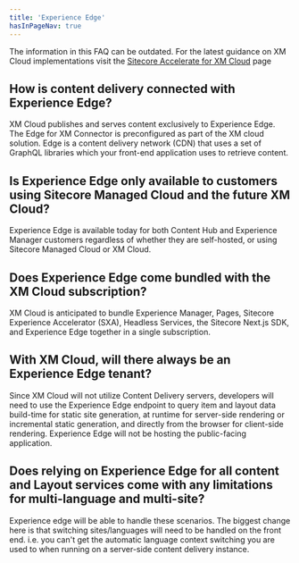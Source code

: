 ```yaml
---
title: 'Experience Edge'
hasInPageNav: true
---
```


<Alert status="info">
  <AlertIcon />
    The information in this FAQ can be outdated. For the latest guidance on XM Cloud implementations visit the <a href="/learn/accelerate/xm-cloud">Sitecore Accelerate for XM Cloud</a> page
</Alert>

## How is content delivery connected with Experience Edge?
XM Cloud publishes and serves content exclusively to Experience Edge. The Edge for XM Connector is preconfigured as part of the XM cloud solution. Edge is a content delivery network (CDN) that uses a set of GraphQL libraries which your front-end application uses to retrieve content.

## Is Experience Edge only available to customers using Sitecore Managed Cloud and the future XM Cloud?
Experience Edge is available today for both Content Hub and Experience Manager customers regardless of whether they are self-hosted, or using Sitecore Managed Cloud or XM Cloud.

## Does Experience Edge come bundled with the XM Cloud subscription?
XM Cloud is anticipated to bundle Experience Manager, Pages, Sitecore Experience Accelerator (SXA), Headless Services, the Sitecore Next.js SDK, and Experience Edge together in a single subscription.

## With XM Cloud, will there always be an Experience Edge tenant?
Since XM Cloud will not utilize Content Delivery servers, developers will need to use the Experience Edge endpoint to query item and layout data build-time for static site generation, at runtime for server-side rendering or incremental static generation, and directly from the browser for client-side rendering. Experience Edge will not be hosting the public-facing application.

## Does relying on Experience Edge for all content and Layout services come with any limitations for multi-language and multi-site?
Experience edge will be able to handle these scenarios. The biggest change here is that switching sites/languages will need to be handled on the front end. i.e. you can't get the automatic language context switching you are used to when running on a server-side content delivery instance.
